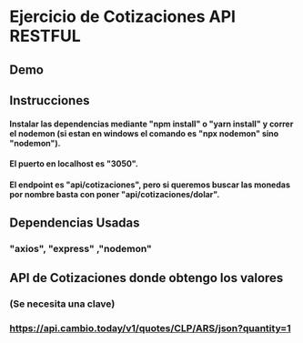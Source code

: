 # Ejercicio de Cotizaciones API RESTFUL

## Demo

## Instrucciones

#### Instalar las dependencias mediante "npm install" o "yarn install" y correr el nodemon (si estan en windows el comando es "npx nodemon" sino "nodemon").
#### El puerto en localhost es "3050".
#### El endpoint es "api/cotizaciones", pero si queremos buscar las monedas por nombre basta con poner "api/cotizaciones/dolar".

## Dependencias Usadas

### "axios", "express" ,"nodemon"

## API de Cotizaciones donde obtengo los valores
### (Se necesita una clave)
### https://api.cambio.today/v1/quotes/CLP/ARS/json?quantity=1
